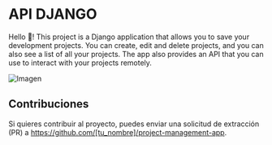 # API DJANGO

Hello 👋! This project is a Django application that allows you to save your development projects. You can create, edit and delete projects, and you can also see a list of all your projects. The app also provides an API that you can use to interact with your projects remotely.

![Imagen](images7imagen.png)

## Contribuciones

Si quieres contribuir al proyecto, puedes enviar una solicitud de extracción (PR) a https://github.com/[tu_nombre]/project-management-app.
